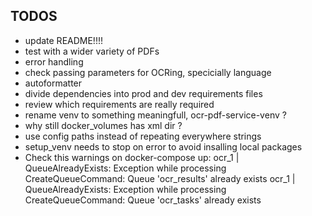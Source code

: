 ## TODOS

<!-- - all source code into src/ ? -->
<!-- - linter ! -->
<!-- - cleanup automaitcally for each tests -->
<!-- - do not use tenants, WTF ? -->
<!-- - review test files: do we want to include the "processed.pdf" in the commit? -->
<!-- - combine docker-compose files (prod and testing) if possible -->
<!-- - change names of packages if pertinent -->

- update README!!!!
- test with a wider variety of PDFs
- error handling
- check passing parameters for OCRing, specicially language
- autoformatter
- divide dependencies into prod and dev requirements files
- review which requirements are really required
- rename venv to something meaningfull, ocr-pdf-service-venv ?
- why still docker_volumes has xml dir ?
- use config paths instead of repeating everywhere strings
- setup_venv needs to stop on error to avoid insalling local packages
- Check this warnings on docker-compose up:
  ocr_1 | QueueAlreadyExists: Exception while processing CreateQueueCommand: Queue 'ocr_results' already exists
  ocr_1 | QueueAlreadyExists: Exception while processing CreateQueueCommand: Queue 'ocr_tasks' already exists
